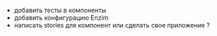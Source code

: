 -   добавить тесты в компоненты
-   добавить конфигурацию Enzim
-   написать stories для компонент или сделать свое приложение ?
